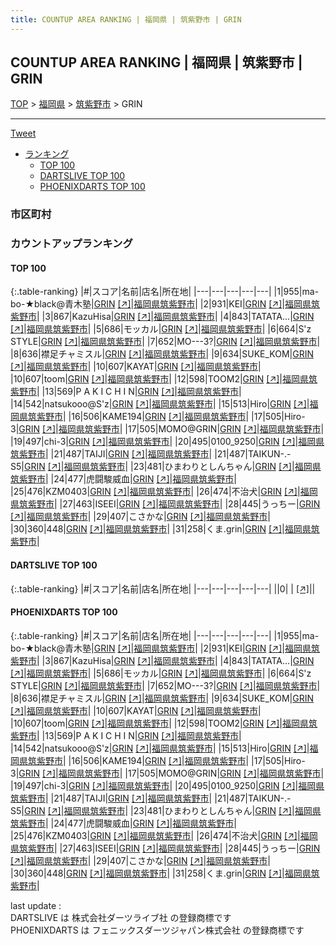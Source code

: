 ```yaml
---
title: COUNTUP AREA RANKING | 福岡県 | 筑紫野市 | GRIN
---
```

## COUNTUP AREA RANKING | 福岡県 | 筑紫野市 | GRIN

[TOP](/darts/rank/) > [福岡県](/darts/rank/福岡県/) > [筑紫野市](/darts/rank/福岡県/筑紫野市/) > GRIN

___

<a href="https://twitter.com/share?ref_src=twsrc%5Etfw" data-text="COUNTUP AREA RANKING | 福岡県筑紫野市GRIN" class="twitter-share-button" data-hashtags="DARTSLIVE,PHOENIXDARTS,darts,ダーツ" data-show-count="false">Tweet</a>

* [ランキング](#カウントアップランキング)
    * [TOP 100](#top-100)
    * [DARTSLIVE TOP 100](#dartslive-top-100)
    * [PHOENIXDARTS TOP 100](#phoenixdarts-top-100)

### 市区町村

<ul>

</ul>

### カウントアップランキング

#### TOP 100



{:.table-ranking}
|#|スコア|名前|店名|所在地|
|---|---|---|---|---|
|1|955|<span class="rank-name-pd">ma-bo-★black@青木塾</span>|<a href="/darts/rank/shops/85645.html">GRIN</a> <a href="https://vs.phoenixdarts.com/jp/shop/shopDetailInfo/s_85645?s_seq=85645">[↗]</a>|<a href="/darts/rank/福岡県/筑紫野市">福岡県筑紫野市</a>|
|2|931|<span class="rank-name-pd">KEI</span>|<a href="/darts/rank/shops/85645.html">GRIN</a> <a href="https://vs.phoenixdarts.com/jp/shop/shopDetailInfo/s_85645?s_seq=85645">[↗]</a>|<a href="/darts/rank/福岡県/筑紫野市">福岡県筑紫野市</a>|
|3|867|<span class="rank-name-pd">KazuHisa</span>|<a href="/darts/rank/shops/85645.html">GRIN</a> <a href="https://vs.phoenixdarts.com/jp/shop/shopDetailInfo/s_85645?s_seq=85645">[↗]</a>|<a href="/darts/rank/福岡県/筑紫野市">福岡県筑紫野市</a>|
|4|843|<span class="rank-name-pd">TATATA...</span>|<a href="/darts/rank/shops/85645.html">GRIN</a> <a href="https://vs.phoenixdarts.com/jp/shop/shopDetailInfo/s_85645?s_seq=85645">[↗]</a>|<a href="/darts/rank/福岡県/筑紫野市">福岡県筑紫野市</a>|
|5|686|<span class="rank-name-pd">モッカル</span>|<a href="/darts/rank/shops/85645.html">GRIN</a> <a href="https://vs.phoenixdarts.com/jp/shop/shopDetailInfo/s_85645?s_seq=85645">[↗]</a>|<a href="/darts/rank/福岡県/筑紫野市">福岡県筑紫野市</a>|
|6|664|<span class="rank-name-pd">S&#x27;z STYLE</span>|<a href="/darts/rank/shops/85645.html">GRIN</a> <a href="https://vs.phoenixdarts.com/jp/shop/shopDetailInfo/s_85645?s_seq=85645">[↗]</a>|<a href="/darts/rank/福岡県/筑紫野市">福岡県筑紫野市</a>|
|7|652|<span class="rank-name-pd">MO---3?</span>|<a href="/darts/rank/shops/85645.html">GRIN</a> <a href="https://vs.phoenixdarts.com/jp/shop/shopDetailInfo/s_85645?s_seq=85645">[↗]</a>|<a href="/darts/rank/福岡県/筑紫野市">福岡県筑紫野市</a>|
|8|636|<span class="rank-name-pd">襟足チャミスル</span>|<a href="/darts/rank/shops/85645.html">GRIN</a> <a href="https://vs.phoenixdarts.com/jp/shop/shopDetailInfo/s_85645?s_seq=85645">[↗]</a>|<a href="/darts/rank/福岡県/筑紫野市">福岡県筑紫野市</a>|
|9|634|<span class="rank-name-pd">SUKE_KOM</span>|<a href="/darts/rank/shops/85645.html">GRIN</a> <a href="https://vs.phoenixdarts.com/jp/shop/shopDetailInfo/s_85645?s_seq=85645">[↗]</a>|<a href="/darts/rank/福岡県/筑紫野市">福岡県筑紫野市</a>|
|10|607|<span class="rank-name-pd">KAYAT</span>|<a href="/darts/rank/shops/85645.html">GRIN</a> <a href="https://vs.phoenixdarts.com/jp/shop/shopDetailInfo/s_85645?s_seq=85645">[↗]</a>|<a href="/darts/rank/福岡県/筑紫野市">福岡県筑紫野市</a>|
|10|607|<span class="rank-name-pd">toom</span>|<a href="/darts/rank/shops/85645.html">GRIN</a> <a href="https://vs.phoenixdarts.com/jp/shop/shopDetailInfo/s_85645?s_seq=85645">[↗]</a>|<a href="/darts/rank/福岡県/筑紫野市">福岡県筑紫野市</a>|
|12|598|<span class="rank-name-pd">TOOM2</span>|<a href="/darts/rank/shops/85645.html">GRIN</a> <a href="https://vs.phoenixdarts.com/jp/shop/shopDetailInfo/s_85645?s_seq=85645">[↗]</a>|<a href="/darts/rank/福岡県/筑紫野市">福岡県筑紫野市</a>|
|13|569|<span class="rank-name-pd">P A K I C H I N</span>|<a href="/darts/rank/shops/85645.html">GRIN</a> <a href="https://vs.phoenixdarts.com/jp/shop/shopDetailInfo/s_85645?s_seq=85645">[↗]</a>|<a href="/darts/rank/福岡県/筑紫野市">福岡県筑紫野市</a>|
|14|542|<span class="rank-name-pd">natsukooo@S&#x27;z</span>|<a href="/darts/rank/shops/85645.html">GRIN</a> <a href="https://vs.phoenixdarts.com/jp/shop/shopDetailInfo/s_85645?s_seq=85645">[↗]</a>|<a href="/darts/rank/福岡県/筑紫野市">福岡県筑紫野市</a>|
|15|513|<span class="rank-name-pd">Hiro</span>|<a href="/darts/rank/shops/85645.html">GRIN</a> <a href="https://vs.phoenixdarts.com/jp/shop/shopDetailInfo/s_85645?s_seq=85645">[↗]</a>|<a href="/darts/rank/福岡県/筑紫野市">福岡県筑紫野市</a>|
|16|506|<span class="rank-name-pd">KAME194</span>|<a href="/darts/rank/shops/85645.html">GRIN</a> <a href="https://vs.phoenixdarts.com/jp/shop/shopDetailInfo/s_85645?s_seq=85645">[↗]</a>|<a href="/darts/rank/福岡県/筑紫野市">福岡県筑紫野市</a>|
|17|505|<span class="rank-name-pd">Hiro-3</span>|<a href="/darts/rank/shops/85645.html">GRIN</a> <a href="https://vs.phoenixdarts.com/jp/shop/shopDetailInfo/s_85645?s_seq=85645">[↗]</a>|<a href="/darts/rank/福岡県/筑紫野市">福岡県筑紫野市</a>|
|17|505|<span class="rank-name-pd">MOMO@GRIN</span>|<a href="/darts/rank/shops/85645.html">GRIN</a> <a href="https://vs.phoenixdarts.com/jp/shop/shopDetailInfo/s_85645?s_seq=85645">[↗]</a>|<a href="/darts/rank/福岡県/筑紫野市">福岡県筑紫野市</a>|
|19|497|<span class="rank-name-pd">chi-3</span>|<a href="/darts/rank/shops/85645.html">GRIN</a> <a href="https://vs.phoenixdarts.com/jp/shop/shopDetailInfo/s_85645?s_seq=85645">[↗]</a>|<a href="/darts/rank/福岡県/筑紫野市">福岡県筑紫野市</a>|
|20|495|<span class="rank-name-pd">0100_9250</span>|<a href="/darts/rank/shops/85645.html">GRIN</a> <a href="https://vs.phoenixdarts.com/jp/shop/shopDetailInfo/s_85645?s_seq=85645">[↗]</a>|<a href="/darts/rank/福岡県/筑紫野市">福岡県筑紫野市</a>|
|21|487|<span class="rank-name-pd">TAIJI</span>|<a href="/darts/rank/shops/85645.html">GRIN</a> <a href="https://vs.phoenixdarts.com/jp/shop/shopDetailInfo/s_85645?s_seq=85645">[↗]</a>|<a href="/darts/rank/福岡県/筑紫野市">福岡県筑紫野市</a>|
|21|487|<span class="rank-name-pd">TAIKUN-.-S5</span>|<a href="/darts/rank/shops/85645.html">GRIN</a> <a href="https://vs.phoenixdarts.com/jp/shop/shopDetailInfo/s_85645?s_seq=85645">[↗]</a>|<a href="/darts/rank/福岡県/筑紫野市">福岡県筑紫野市</a>|
|23|481|<span class="rank-name-pd">ひまわりとしんちゃん</span>|<a href="/darts/rank/shops/85645.html">GRIN</a> <a href="https://vs.phoenixdarts.com/jp/shop/shopDetailInfo/s_85645?s_seq=85645">[↗]</a>|<a href="/darts/rank/福岡県/筑紫野市">福岡県筑紫野市</a>|
|24|477|<span class="rank-name-pd">虎闘駿威血</span>|<a href="/darts/rank/shops/85645.html">GRIN</a> <a href="https://vs.phoenixdarts.com/jp/shop/shopDetailInfo/s_85645?s_seq=85645">[↗]</a>|<a href="/darts/rank/福岡県/筑紫野市">福岡県筑紫野市</a>|
|25|476|<span class="rank-name-pd">KZM0403</span>|<a href="/darts/rank/shops/85645.html">GRIN</a> <a href="https://vs.phoenixdarts.com/jp/shop/shopDetailInfo/s_85645?s_seq=85645">[↗]</a>|<a href="/darts/rank/福岡県/筑紫野市">福岡県筑紫野市</a>|
|26|474|<span class="rank-name-pd">不治犬</span>|<a href="/darts/rank/shops/85645.html">GRIN</a> <a href="https://vs.phoenixdarts.com/jp/shop/shopDetailInfo/s_85645?s_seq=85645">[↗]</a>|<a href="/darts/rank/福岡県/筑紫野市">福岡県筑紫野市</a>|
|27|463|<span class="rank-name-pd">ISEEI</span>|<a href="/darts/rank/shops/85645.html">GRIN</a> <a href="https://vs.phoenixdarts.com/jp/shop/shopDetailInfo/s_85645?s_seq=85645">[↗]</a>|<a href="/darts/rank/福岡県/筑紫野市">福岡県筑紫野市</a>|
|28|445|<span class="rank-name-pd">うっちー</span>|<a href="/darts/rank/shops/85645.html">GRIN</a> <a href="https://vs.phoenixdarts.com/jp/shop/shopDetailInfo/s_85645?s_seq=85645">[↗]</a>|<a href="/darts/rank/福岡県/筑紫野市">福岡県筑紫野市</a>|
|29|407|<span class="rank-name-pd">こさかな</span>|<a href="/darts/rank/shops/85645.html">GRIN</a> <a href="https://vs.phoenixdarts.com/jp/shop/shopDetailInfo/s_85645?s_seq=85645">[↗]</a>|<a href="/darts/rank/福岡県/筑紫野市">福岡県筑紫野市</a>|
|30|360|<span class="rank-name-pd">448</span>|<a href="/darts/rank/shops/85645.html">GRIN</a> <a href="https://vs.phoenixdarts.com/jp/shop/shopDetailInfo/s_85645?s_seq=85645">[↗]</a>|<a href="/darts/rank/福岡県/筑紫野市">福岡県筑紫野市</a>|
|31|258|<span class="rank-name-pd">くま.grin</span>|<a href="/darts/rank/shops/85645.html">GRIN</a> <a href="https://vs.phoenixdarts.com/jp/shop/shopDetailInfo/s_85645?s_seq=85645">[↗]</a>|<a href="/darts/rank/福岡県/筑紫野市">福岡県筑紫野市</a>|


#### DARTSLIVE TOP 100



{:.table-ranking}
|#|スコア|名前|店名|所在地|
|---|---|---|---|---|
||0|<span class="rank-name-dl"> </span>|<a href="/darts/rank/shops/.html"></a> <a href="">[↗]</a>|<a href="/darts/rank//"></a>|


#### PHOENIXDARTS TOP 100



{:.table-ranking}
|#|スコア|名前|店名|所在地|
|---|---|---|---|---|
|1|955|<span class="rank-name-pd">ma-bo-★black@青木塾</span>|<a href="/darts/rank/shops/85645.html">GRIN</a> <a href="https://vs.phoenixdarts.com/jp/shop/shopDetailInfo/s_85645?s_seq=85645">[↗]</a>|<a href="/darts/rank/福岡県/筑紫野市">福岡県筑紫野市</a>|
|2|931|<span class="rank-name-pd">KEI</span>|<a href="/darts/rank/shops/85645.html">GRIN</a> <a href="https://vs.phoenixdarts.com/jp/shop/shopDetailInfo/s_85645?s_seq=85645">[↗]</a>|<a href="/darts/rank/福岡県/筑紫野市">福岡県筑紫野市</a>|
|3|867|<span class="rank-name-pd">KazuHisa</span>|<a href="/darts/rank/shops/85645.html">GRIN</a> <a href="https://vs.phoenixdarts.com/jp/shop/shopDetailInfo/s_85645?s_seq=85645">[↗]</a>|<a href="/darts/rank/福岡県/筑紫野市">福岡県筑紫野市</a>|
|4|843|<span class="rank-name-pd">TATATA...</span>|<a href="/darts/rank/shops/85645.html">GRIN</a> <a href="https://vs.phoenixdarts.com/jp/shop/shopDetailInfo/s_85645?s_seq=85645">[↗]</a>|<a href="/darts/rank/福岡県/筑紫野市">福岡県筑紫野市</a>|
|5|686|<span class="rank-name-pd">モッカル</span>|<a href="/darts/rank/shops/85645.html">GRIN</a> <a href="https://vs.phoenixdarts.com/jp/shop/shopDetailInfo/s_85645?s_seq=85645">[↗]</a>|<a href="/darts/rank/福岡県/筑紫野市">福岡県筑紫野市</a>|
|6|664|<span class="rank-name-pd">S&#x27;z STYLE</span>|<a href="/darts/rank/shops/85645.html">GRIN</a> <a href="https://vs.phoenixdarts.com/jp/shop/shopDetailInfo/s_85645?s_seq=85645">[↗]</a>|<a href="/darts/rank/福岡県/筑紫野市">福岡県筑紫野市</a>|
|7|652|<span class="rank-name-pd">MO---3?</span>|<a href="/darts/rank/shops/85645.html">GRIN</a> <a href="https://vs.phoenixdarts.com/jp/shop/shopDetailInfo/s_85645?s_seq=85645">[↗]</a>|<a href="/darts/rank/福岡県/筑紫野市">福岡県筑紫野市</a>|
|8|636|<span class="rank-name-pd">襟足チャミスル</span>|<a href="/darts/rank/shops/85645.html">GRIN</a> <a href="https://vs.phoenixdarts.com/jp/shop/shopDetailInfo/s_85645?s_seq=85645">[↗]</a>|<a href="/darts/rank/福岡県/筑紫野市">福岡県筑紫野市</a>|
|9|634|<span class="rank-name-pd">SUKE_KOM</span>|<a href="/darts/rank/shops/85645.html">GRIN</a> <a href="https://vs.phoenixdarts.com/jp/shop/shopDetailInfo/s_85645?s_seq=85645">[↗]</a>|<a href="/darts/rank/福岡県/筑紫野市">福岡県筑紫野市</a>|
|10|607|<span class="rank-name-pd">KAYAT</span>|<a href="/darts/rank/shops/85645.html">GRIN</a> <a href="https://vs.phoenixdarts.com/jp/shop/shopDetailInfo/s_85645?s_seq=85645">[↗]</a>|<a href="/darts/rank/福岡県/筑紫野市">福岡県筑紫野市</a>|
|10|607|<span class="rank-name-pd">toom</span>|<a href="/darts/rank/shops/85645.html">GRIN</a> <a href="https://vs.phoenixdarts.com/jp/shop/shopDetailInfo/s_85645?s_seq=85645">[↗]</a>|<a href="/darts/rank/福岡県/筑紫野市">福岡県筑紫野市</a>|
|12|598|<span class="rank-name-pd">TOOM2</span>|<a href="/darts/rank/shops/85645.html">GRIN</a> <a href="https://vs.phoenixdarts.com/jp/shop/shopDetailInfo/s_85645?s_seq=85645">[↗]</a>|<a href="/darts/rank/福岡県/筑紫野市">福岡県筑紫野市</a>|
|13|569|<span class="rank-name-pd">P A K I C H I N</span>|<a href="/darts/rank/shops/85645.html">GRIN</a> <a href="https://vs.phoenixdarts.com/jp/shop/shopDetailInfo/s_85645?s_seq=85645">[↗]</a>|<a href="/darts/rank/福岡県/筑紫野市">福岡県筑紫野市</a>|
|14|542|<span class="rank-name-pd">natsukooo@S&#x27;z</span>|<a href="/darts/rank/shops/85645.html">GRIN</a> <a href="https://vs.phoenixdarts.com/jp/shop/shopDetailInfo/s_85645?s_seq=85645">[↗]</a>|<a href="/darts/rank/福岡県/筑紫野市">福岡県筑紫野市</a>|
|15|513|<span class="rank-name-pd">Hiro</span>|<a href="/darts/rank/shops/85645.html">GRIN</a> <a href="https://vs.phoenixdarts.com/jp/shop/shopDetailInfo/s_85645?s_seq=85645">[↗]</a>|<a href="/darts/rank/福岡県/筑紫野市">福岡県筑紫野市</a>|
|16|506|<span class="rank-name-pd">KAME194</span>|<a href="/darts/rank/shops/85645.html">GRIN</a> <a href="https://vs.phoenixdarts.com/jp/shop/shopDetailInfo/s_85645?s_seq=85645">[↗]</a>|<a href="/darts/rank/福岡県/筑紫野市">福岡県筑紫野市</a>|
|17|505|<span class="rank-name-pd">Hiro-3</span>|<a href="/darts/rank/shops/85645.html">GRIN</a> <a href="https://vs.phoenixdarts.com/jp/shop/shopDetailInfo/s_85645?s_seq=85645">[↗]</a>|<a href="/darts/rank/福岡県/筑紫野市">福岡県筑紫野市</a>|
|17|505|<span class="rank-name-pd">MOMO@GRIN</span>|<a href="/darts/rank/shops/85645.html">GRIN</a> <a href="https://vs.phoenixdarts.com/jp/shop/shopDetailInfo/s_85645?s_seq=85645">[↗]</a>|<a href="/darts/rank/福岡県/筑紫野市">福岡県筑紫野市</a>|
|19|497|<span class="rank-name-pd">chi-3</span>|<a href="/darts/rank/shops/85645.html">GRIN</a> <a href="https://vs.phoenixdarts.com/jp/shop/shopDetailInfo/s_85645?s_seq=85645">[↗]</a>|<a href="/darts/rank/福岡県/筑紫野市">福岡県筑紫野市</a>|
|20|495|<span class="rank-name-pd">0100_9250</span>|<a href="/darts/rank/shops/85645.html">GRIN</a> <a href="https://vs.phoenixdarts.com/jp/shop/shopDetailInfo/s_85645?s_seq=85645">[↗]</a>|<a href="/darts/rank/福岡県/筑紫野市">福岡県筑紫野市</a>|
|21|487|<span class="rank-name-pd">TAIJI</span>|<a href="/darts/rank/shops/85645.html">GRIN</a> <a href="https://vs.phoenixdarts.com/jp/shop/shopDetailInfo/s_85645?s_seq=85645">[↗]</a>|<a href="/darts/rank/福岡県/筑紫野市">福岡県筑紫野市</a>|
|21|487|<span class="rank-name-pd">TAIKUN-.-S5</span>|<a href="/darts/rank/shops/85645.html">GRIN</a> <a href="https://vs.phoenixdarts.com/jp/shop/shopDetailInfo/s_85645?s_seq=85645">[↗]</a>|<a href="/darts/rank/福岡県/筑紫野市">福岡県筑紫野市</a>|
|23|481|<span class="rank-name-pd">ひまわりとしんちゃん</span>|<a href="/darts/rank/shops/85645.html">GRIN</a> <a href="https://vs.phoenixdarts.com/jp/shop/shopDetailInfo/s_85645?s_seq=85645">[↗]</a>|<a href="/darts/rank/福岡県/筑紫野市">福岡県筑紫野市</a>|
|24|477|<span class="rank-name-pd">虎闘駿威血</span>|<a href="/darts/rank/shops/85645.html">GRIN</a> <a href="https://vs.phoenixdarts.com/jp/shop/shopDetailInfo/s_85645?s_seq=85645">[↗]</a>|<a href="/darts/rank/福岡県/筑紫野市">福岡県筑紫野市</a>|
|25|476|<span class="rank-name-pd">KZM0403</span>|<a href="/darts/rank/shops/85645.html">GRIN</a> <a href="https://vs.phoenixdarts.com/jp/shop/shopDetailInfo/s_85645?s_seq=85645">[↗]</a>|<a href="/darts/rank/福岡県/筑紫野市">福岡県筑紫野市</a>|
|26|474|<span class="rank-name-pd">不治犬</span>|<a href="/darts/rank/shops/85645.html">GRIN</a> <a href="https://vs.phoenixdarts.com/jp/shop/shopDetailInfo/s_85645?s_seq=85645">[↗]</a>|<a href="/darts/rank/福岡県/筑紫野市">福岡県筑紫野市</a>|
|27|463|<span class="rank-name-pd">ISEEI</span>|<a href="/darts/rank/shops/85645.html">GRIN</a> <a href="https://vs.phoenixdarts.com/jp/shop/shopDetailInfo/s_85645?s_seq=85645">[↗]</a>|<a href="/darts/rank/福岡県/筑紫野市">福岡県筑紫野市</a>|
|28|445|<span class="rank-name-pd">うっちー</span>|<a href="/darts/rank/shops/85645.html">GRIN</a> <a href="https://vs.phoenixdarts.com/jp/shop/shopDetailInfo/s_85645?s_seq=85645">[↗]</a>|<a href="/darts/rank/福岡県/筑紫野市">福岡県筑紫野市</a>|
|29|407|<span class="rank-name-pd">こさかな</span>|<a href="/darts/rank/shops/85645.html">GRIN</a> <a href="https://vs.phoenixdarts.com/jp/shop/shopDetailInfo/s_85645?s_seq=85645">[↗]</a>|<a href="/darts/rank/福岡県/筑紫野市">福岡県筑紫野市</a>|
|30|360|<span class="rank-name-pd">448</span>|<a href="/darts/rank/shops/85645.html">GRIN</a> <a href="https://vs.phoenixdarts.com/jp/shop/shopDetailInfo/s_85645?s_seq=85645">[↗]</a>|<a href="/darts/rank/福岡県/筑紫野市">福岡県筑紫野市</a>|
|31|258|<span class="rank-name-pd">くま.grin</span>|<a href="/darts/rank/shops/85645.html">GRIN</a> <a href="https://vs.phoenixdarts.com/jp/shop/shopDetailInfo/s_85645?s_seq=85645">[↗]</a>|<a href="/darts/rank/福岡県/筑紫野市">福岡県筑紫野市</a>|


<div class="footer border-top border-gray-light mt-5 pt-3 text-right text-gray">
    last update : <span style="font-weight: italic" id="foot_last_modified"></span><br />
    DARTSLIVE は 株式会社ダーツライブ社 の登録商標です<br />
    PHOENIXDARTS は フェニックスダーツジャパン株式会社 の登録商標です<br />
</div>

<script src="https://cdnjs.cloudflare.com/ajax/libs/jquery.tablesorter/2.31.3/js/jquery.tablesorter.min.js" integrity="sha512-qzgd5cYSZcosqpzpn7zF2ZId8f/8CHmFKZ8j7mU4OUXTNRd5g+ZHBPsgKEwoqxCtdQvExE5LprwwPAgoicguNg==" crossorigin="anonymous" referrerpolicy="no-referrer"></script>
<link rel="stylesheet" href="https://cdnjs.cloudflare.com/ajax/libs/jquery.tablesorter/2.31.3/css/theme.default.min.css" integrity="sha512-wghhOJkjQX0Lh3NSWvNKeZ0ZpNn+SPVXX1Qyc9OCaogADktxrBiBdKGDoqVUOyhStvMBmJQ8ZdMHiR3wuEq8+w==" crossorigin="anonymous" referrerpolicy="no-referrer" />
<script>
$(function() {
    $(".table-ranking").tablesorter({sortList:[[0, 0]]});
    $("#foot_last_modified").text(formatDate(new Date(document.lastModified), 'yyyy-MM-dd HH:mm:ss'));
});
</script>

<script async src="https://platform.twitter.com/widgets.js" charset="utf-8"></script>